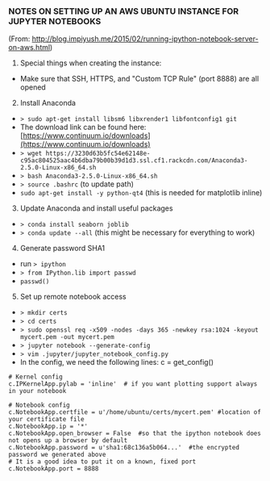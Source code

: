 ### NOTES ON SETTING UP AN AWS UBUNTU INSTANCE FOR JUPYTER NOTEBOOKS
(From: http://blog.impiyush.me/2015/02/running-ipython-notebook-server-on-aws.html)

1. Special things when creating the instance:
  - Make sure that SSH, HTTPS, and "Custom TCP Rule" (port 8888) are all opened

2. Install Anaconda
  - `> sudo apt-get install libsm6 libxrender1 libfontconfig1 git`
  - The download link can be found here: [https://www.continuum.io/downloads](https://www.continuum.io/downloads)
  - `> wget https://3230d63b5fc54e62148e-c95ac804525aac4b6dba79b00b39d1d3.ssl.cf1.rackcdn.com/Anaconda3-2.5.0-Linux-x86_64.sh`
  - `> bash Anaconda3-2.5.0-Linux-x86_64.sh`
  - `> source .bashrc` (to update path)
  - `sudo apt-get install -y python-qt4` (this is needed for matplotlib inline)

3. Update Anaconda and install useful packages
  - `> conda install seaborn joblib`
  - `> conda update --all` (this might be necessary for everything to work)

4. Generate password SHA1
  - run `> ipython`
  - `> from IPython.lib import passwd`
  - `passwd()`


5. Set up remote notebook access
  - `> mkdir certs`
  - `> cd certs`
  - `> sudo openssl req -x509 -nodes -days 365 -newkey rsa:1024 -keyout mycert.pem -out mycert.pem`
  - `> jupyter notebook --generate-config`
  - `> vim .jupyter/jupyter_notebook_config.py`
  - In the config, we need the following lines:
  c = get_config()

````
# Kernel config
c.IPKernelApp.pylab = 'inline'  # if you want plotting support always in your notebook

# Notebook config
c.NotebookApp.certfile = u'/home/ubuntu/certs/mycert.pem' #location of your certificate file
c.NotebookApp.ip = '*'
c.NotebookApp.open_browser = False  #so that the ipython notebook does not opens up a browser by default
c.NotebookApp.password = u'sha1:68c136a5b064...'  #the encrypted password we generated above
# It is a good idea to put it on a known, fixed port
c.NotebookApp.port = 8888
````

